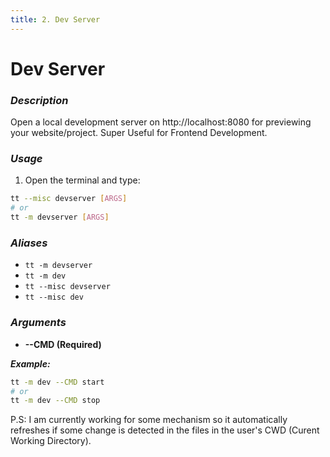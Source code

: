 ```yaml
---
title: 2. Dev Server
---
```


# Dev Server

### **_Description_**

Open a local development server on http://localhost:8080 for previewing your website/project. Super Useful for Frontend Development.

### **_Usage_**

1. Open the terminal and type:

```bash
tt --misc devserver [ARGS]
# or
tt -m devserver [ARGS]
```

### **_Aliases_**

- `tt -m devserver`
- `tt -m dev`
- `tt --misc devserver`
- `tt --misc dev`

### **_Arguments_**

- **--CMD (Required)**

**_Example:_**

```bash
tt -m dev --CMD start
# or
tt -m dev --CMD stop
```

P.S: I am currently working for some mechanism so it automatically refreshes if some change is detected in the files in the user's CWD (Curent Working Directory).
